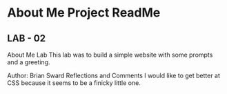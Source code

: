 # About Me Project ReadMe

## LAB - 02

About Me Lab
This lab was to build a simple website with some prompts and a greeting.

Author: Brian Sward
Reflections and Comments
I would like to get better at CSS because it seems to be a finicky little one.
